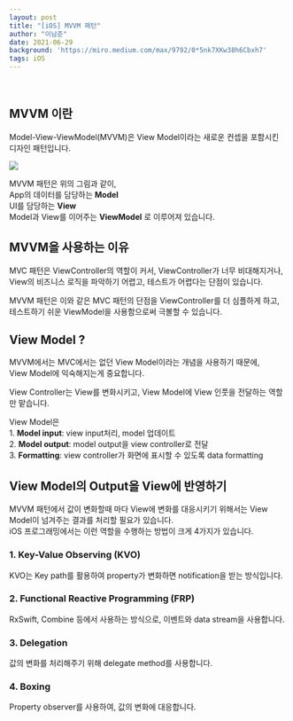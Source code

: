 ```yaml
---
layout: post
title: "[iOS] MVVM 패턴"
author: "이남준"
date: 2021-06-29
background: 'https://miro.medium.com/max/9792/0*5nk7XKw38h6Cbxh7'
tags: iOS
---
```

<br>

## MVVM 이란

Model-View-ViewModel(MVVM)은 View Model이라는 새로운 컨셉을 포함시킨 디자인 패턴입니다.

<img src="https://koenig-media.raywenderlich.com/uploads/2019/12/MVVM-Diagram.png" alignment="center">

MVVM 패턴은 위의 그림과 같이,  
App의 데이터를 담당하는 **Model**  
UI를 담당하는 **View**  
Model과 View를 이어주는 **ViewModel** 로 이루어져 있습니다.  

## MVVM을 사용하는 이유

MVC 패턴은 ViewController의 역할이 커서, ViewController가 너무 비대해지거나,  
View의 비즈니스 로직을 파악하기 어렵고, 테스트가 어렵다는 단점이 있습니다.  

MVVM 패턴은 이와 같은 MVC 패턴의 단점을 ViewController를 더 심플하게 하고, 테스트하기 쉬운 ViewModel을 사용함으로써 극볼할 수 있습니다.

## View Model ?

MVVM에서는 MVC에서는 없던 View Model이라는 개념을 사용하기 때문에,  
View Model에 익숙해지는게 중요합니다.  

View Controller는 View를 변화시키고, View Model에 View 인풋을 전달하는 역할만 맡습니다.  

View Model은  
    1. **Model input**: view input처리, model 업데이트  
    2. **Model output**: model output을 view controller로 전달  
    3. **Formatting**: view controller가 화면에 표시할 수 있도록 data formatting  

## View Model의 Output을 View에 반영하기  

MVVM 패턴에서 값이 변화할때 마다 View에 변화를 대응시키기 위해서는 View Model이 넘겨주는 결과를 처리할 필요가 있습니다.  
iOS 프로그래밍에서는 이런 역할을 수행하는 방법이 크게 4가지가 있습니다.

### 1. Key-Value Observing (KVO)  

KVO는 Key path를 활용하여 property가 변화하면 notification을 받는 방식입니다.  

### 2. Functional Reactive Programming (FRP) 

RxSwift, Combine 등에서 사용하는 방식으로, 이벤트와 data stream을 사용합니다.  

### 3. Delegation  

값의 변화를 처리해주기 위해 delegate method를 사용합니다.  

### 4. Boxing  

Property observer를 사용하여, 값의 변화에 대응합니다.
